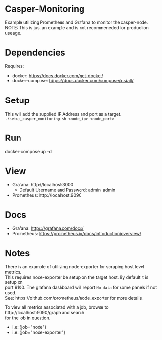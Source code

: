 # Casper-Monitoring
Example utilizing Prometheus and Grafana to monitor the casper-node.\
NOTE: This is just an example and is not recommeneded for production useage.

# Dependencies
Requires:
- docker: https://docs.docker.com/get-docker/
- docker-compose: https://docs.docker.com/compose/install/

# Setup
This will add the supplied IP Address and port as a target.
`./setup_casper_monitoring.sh <node_ip> <node_port>`

# Run
docker-compose up -d

# View
- Grafana: http://localhost:3000
    - Default Username and Password: admin, admin
- Prometheus: http://localhost:9090

# Docs
- Grafana: https://grafana.com/docs/
- Prometheus: https://prometheus.io/docs/introduction/overview/

# Notes
There is an example of utilizing node-exporter for scraping host level metrics. \
This requires node-exporter be setup on the target host. By default it is setup on \
port 9100. The grafana dashboard will report `No data` for some panels if not used. \
See: https://github.com/prometheus/node_exporter for more details.

To view all metrics associated with a job, browse to http://localhost:9090/graph and search \
for the job in question.
- i.e: {job="node"}
- i.e: {job="node-exporter"}

